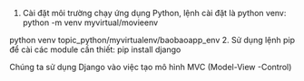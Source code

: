 
1. Cài đặt môi trường chạy ứng dụng Python, lệnh cài đặt là python venv:
python -m venv myvirtual/movieenv

python venv topic_python/myvirtualenv/baobaoapp_env
2. Sử dụng lệnh pip để cài các module cần thiết:
pip install django 


Chúng ta sử dụng Django vào việc tạo mô hình MVC (Model-View -Control)
